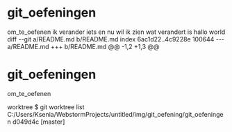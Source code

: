 # git_oefeningen
om_te_oefenen
ik verander iets en nu wil ik zien wat verandert is
hallo world
diff --git a/README.md b/README.md
index 6ac1d22..4c9228e 100644
--- a/README.md
+++ b/README.md
@@ -1,2 +1,3 @@
 # git_oefeningen
 om_te_oefenen

worktree
$ git worktree list
C:/Users/Ksenia/WebstormProjects/untitled/img/git_oefening/git_oefeningen  d049d4c [master]


